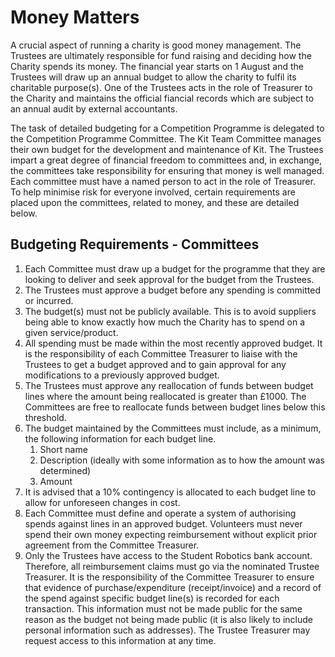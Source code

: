 # Money Matters

A crucial aspect of running a charity is good money management. The Trustees are ultimately responsible for fund raising and deciding how the Charity spends its money. The financial year starts on 1 August and the Trustees will draw up an annual budget to allow the charity to fulfil its charitable purpose(s). One of the Trustees acts in the role of Treasurer to the Charity and maintains the official fiancial records which are subject to an annual audit by external accountants. 

The task of detailed budgeting for a Competition Programme is delegated to the Competition Programme Committee. The Kit Team Committee manages their own budget for the development and maintenance of Kit. The Trustees impart a great degree of financial freedom to committees  and, in exchange, the committees take responsibility for ensuring that money is well managed. Each committee must have a named person to act in the role of Treasurer.  To help minimise risk for everyone involved, certain requirements are placed upon the committees, related to money, and these are detailed below. 

## Budgeting Requirements - Committees

1. Each Committee must draw up a budget for the programme that they are looking to deliver and seek approval for the budget from the Trustees.
2. The Trustees must approve a budget before any spending is committed or incurred.
3. The budget(s) must not be publicly available. This is to avoid suppliers being able to know exactly how much the Charity has to spend on a given service/product.
4. All spending must be made within the most recently approved budget. It is the responsibility of each Committee Treasurer to liaise with the Trustees to get a budget approved and to gain approval for any modifications to a previously approved budget.
5. The Trustees must approve any reallocation of funds between budget lines where the amount being reallocated is greater than £1000. The Committees are free to reallocate funds between budget lines below this threshold.
6. The budget maintained by the Committees must include, as a minimum, the following information for each budget line. 
   1. Short name
   2. Description \(ideally with some information as to how the amount was determined\)
   3. Amount
7. It is advised that a 10% contingency is allocated to each budget line to allow for unforeseen changes in cost.
8. Each Committee must define and operate a system of authorising spends against lines in an approved budget. Volunteers must never spend their own money expecting reimbursement without explicit prior agreement from the Committee Treasurer.
9. Only the Trustees have access to the Student Robotics bank account. Therefore, all reimbursement claims must go via the nominated Trustee Treasurer. It is the responsibility of the Committee Treasurer to ensure that evidence of purchase/expenditure \(receipt/invoice\) and a record of the spend against specific budget line\(s\) is recorded for each transaction. This information must not be made public for the same reason as the budget not being made public \(it is also likely to include personal information such as addresses\). The Trustee Treasurer may request access to this information at any time.

